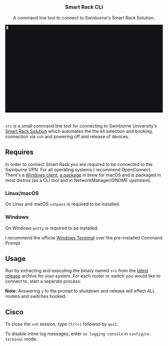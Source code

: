 <div align="center">
<p align="center">
  <p align="center">
    <h3 align="center">Smart Rack CLI</h3>
    <p align="center">
      A command line tool to connect to Swinburne's Smart Rack Solution.
    </p>
  </p>
</p>
<img src="img/preview.gif"/>
</div>
<br>

`srs` is a small command line tool for connecting to Swinburne University's [Smart Rack Solution](https://smartrack.ict.swin.edu.au/) which automates the the kit selection and booking, connection via `ssh` and powering off and release of devices.

## Requires

In order to connect Smart Rack you are required to be connected to the Swinburne VPN. For all operating systems I recommend OpenConnect. There's a [Windows client](https://openconnect.github.io/openconnect-gui/), [a package](https://formulae.brew.sh/formula/openconnect) in brew for macOS and is packaged in most distros (as a CLI tool and in NetworkManager/GNOME upstream).

### Linux/macOS

On Linux and macOS `sshpass` is required to be installed.

### Windows

On Windows `putty` is required to be installed.

I recommend the official [Windows Terminal](https://github.com/microsoft/terminal) over the pre-installed Command Prompt.

## Usage

Run by extracting and executing the binary named `srs` from the [latest release](https://github.com/losuler/smart-rack-cli/releases/latest) archive for your system. For each router or switch you would like to connect to, start a seperate process.

**Note:** Answering `y` to the prompt to shutdown and release will effect ALL routers and switches booked.

## Cisco

To close the `ssh` session, type `Ctrl+]` followed by `quit`.

To disable inline log messages, enter `no logging console` in `configure terminal` mode.

